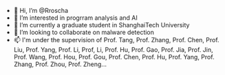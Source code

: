 - 👋 Hi, I’m @Rroscha
- 👀 I’m interested in progrram analysis and AI
- 🌱 I’m currently a graduate student in ShanghaiTech University
- 💞️ I’m looking to collaborate on malware detection
- 📫 I'm under the supervision of Prof. Tang, Prof. Zhang, Prof. Chen, Prof. Liu, Prof. Yang, Prof. Li, Prof, Li, Prof. Hu, Prof. Gao, Prof. Jia, Prof. Jin, Prof. Wang, Prof. Hou, Prof. Gou, Prof. Chen, Prof. Hu, Prof. Yang, Prof. Zhang, Prof. Zhou, Prof. Zheng...

<!---
Rroscha/Rroscha is a ✨ special ✨ repository because its `README.md` (this file) appears on your GitHub profile.
You can click the Preview link to take a look at your changes.
--->
